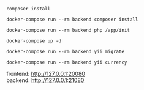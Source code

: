 `composer install`

`docker-compose run --rm backend composer install`

`docker-compose run --rm backend php /app/init`

`docker-compose up -d`

`docker-compose run --rm backend yii migrate`

`docker-compose run --rm backend yii currency`

frontend: http://127.0.0.1:20080<br>
backend: http://127.0.0.1:21080